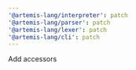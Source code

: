 ```yaml
---
'@artemis-lang/interpreter': patch
'@artemis-lang/parser': patch
'@artemis-lang/lexer': patch
'@artemis-lang/cli': patch
---
```


Add accessors
